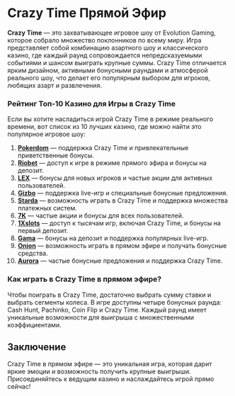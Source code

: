 # Crazy Time Прямой Эфир

**Crazy Time** — это захватывающее игровое шоу от Evolution Gaming, которое собрало множество поклонников по всему миру. Игра представляет собой комбинацию азартного шоу и классического казино, где каждый раунд сопровождается непредсказуемыми событиями и шансом выиграть крупные суммы. Crazy Time отличается ярким дизайном, активными бонусными раундами и атмосферой реального шоу, что делает его популярным выбором для игроков, любящих азарт и развлечения.

### Рейтинг Топ-10 Казино для Игры в Crazy Time

Если вы хотите насладиться игрой Crazy Time в режиме реального времени, вот список из 10 лучших казино, где можно найти это популярное игровое шоу:

1. **[Pokerdom](https://brandplay.link/4k77v2yx)** — поддержка Crazy Time и привлекательные приветственные бонусы.
2. **[Riobet](https://brandplay.link/7xBLTPyj)** — доступ к игре в режиме прямого эфира и бонусы на депозит.
3. **[LEX](https://brandplay.link/zW4hdDFV)** — бонусы для новых игроков и частые акции для активных пользователей.
4. **[Gizbo](https://brandplay.link/bprXw4YV)** — поддержка live-игр и специальные бонусные предложения.
5. **[Starda](https://brandplay.link/fB7xwRFL)** — возможность играть в Crazy Time и поддержка множества платежных систем.
6. **[7K](https://brandplay.link/BvQyFShp)** — частые акции и бонусы для всех пользователей.
7. **[1Xslots](https://brandplay.link/hSB1khtr)** — доступ к тысячам игр, включая Crazy Time, и бонусы на первый депозит.
8. **[Gama](https://brandplay.link/j6NMKsDz)** — бонусы на депозит и поддержка популярных live-игр.
9. **[Onion](https://brandplay.link/zBGRVpQ9)** — возможность играть в прямом эфире и получать бонусные средства.
10. **[Aurora](https://10trafic-stat2.com/click/668546556bcc6313411604bd/6766/13032/subaccount)** — частые бонусные предложения и поддержка Crazy Time.

### Как играть в Crazy Time в прямом эфире?

Чтобы поиграть в Crazy Time, достаточно выбрать сумму ставки и выбрать сегменты колеса. В игре доступны четыре бонусных раунда: Cash Hunt, Pachinko, Coin Flip и Crazy Time. Каждый раунд имеет уникальные возможности для выигрыша с множественными коэффициентами.

## Заключение

Crazy Time в прямом эфире — это уникальная игра, которая дарит яркие эмоции и возможность получить крупные выигрыши. Присоединяйтесь к ведущим казино и наслаждайтесь игрой прямо сейчас!
